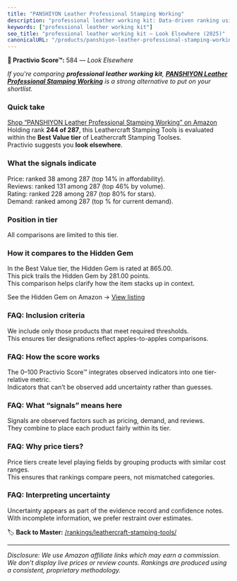 ```yaml
---
title: "PANSHIYON Leather Professional Stamping Working"
description: "professional leather working kit: Data-driven ranking using the Practivio Score™. Positioned by quality, value, demand, findability, momentum."
keywords: ["professional leather working kit"]
seo_title: "professional leather working kit — Look Elsewhere (2025)"
canonicalURL: "/products/panshiyon-leather-professional-stamping-working-B0C39PQYYZ/"
---
```


**🚫 Practivio Score™:** 584 — _Look Elsewhere_


*If you're comparing **professional leather working kit**, **[PANSHIYON Leather Professional Stamping Working](https://www.amazon.com/dp/B0C39PQYYZ?tag=practivio-20)** is a strong alternative to put on your shortlist.*
### Quick take
[Shop “PANSHIYON Leather Professional Stamping Working” on Amazon](https://www.amazon.com/dp/B0C39PQYYZ?tag=practivio-20)
Holding rank **244 of 287**, this Leathercraft Stamping Tools is evaluated within the **Best Value tier** of Leathercraft Stamping Toolses.  
Practivio suggests you **look elsewhere**.

### What the signals indicate
Price: ranked 38 among 287 (top 14% in affordability).  
Reviews: ranked 131 among 287 (top 46% by volume).  
Rating: ranked 228 among 287 (top 80% for stars).  
Demand: ranked  among 287 (top % for current demand).

### Position in tier
All comparisons are limited to this tier.

### How it compares to the Hidden Gem
In the Best Value tier, the Hidden Gem is rated at 865.00.  
This pick trails the Hidden Gem by 281.00 points.  
This comparison helps clarify how the item stacks up in context.  

See the Hidden Gem on Amazon → [View listing](https://www.amazon.com/dp/B014549SNG?tag=practivio-20)

### FAQ: Inclusion criteria
We include only those products that meet required thresholds.  
This ensures tier designations reflect apples-to-apples comparisons.

### FAQ: How the score works
The 0–100 Practivio Score™ integrates observed indicators into one tier-relative metric.  
Indicators that can’t be observed add uncertainty rather than guesses.

### FAQ: What “signals” means here
Signals are observed factors such as pricing, demand, and reviews.  
They combine to place each product fairly within its tier.

### FAQ: Why price tiers?
Price tiers create level playing fields by grouping products with similar cost ranges.  
This ensures that rankings compare peers, not mismatched categories.

### FAQ: Interpreting uncertainty
Uncertainty appears as part of the evidence record and confidence notes.  
With incomplete information, we prefer restraint over estimates.


🏷️ **Back to Master:** [/rankings/leathercraft-stamping-tools/](/rankings/leathercraft-stamping-tools/)

---
_Disclosure: We use Amazon affiliate links which may earn a commission. We don’t display live prices or review counts. Rankings are produced using a consistent, proprietary methodology._
